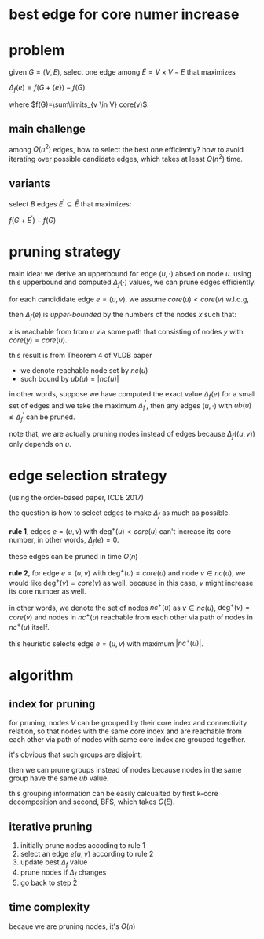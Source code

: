 # best edge for core numer increase

# problem

given $`G=(V, E)`$, select one edge among $`\hat{E}=V \times V - E`$ that maximizes 

$`\Delta_f(e) = f(G+\{e\}) - f(G)`$

where $`f(G)=\sum\limits_{v \in V} core(v)`$. 

## main challenge

among $`O(n^2)`$ edges, how to select the best one efficiently? how to avoid iterating over possible candidate edges, which takes at least $`O(n^2)`$ time. 

## variants

select $`B`$ edges $`E^{'} \subseteq \hat{E}`$ that maximizes:

$`f(G+E^{'}) - f(G)`$

# pruning strategy

main idea: we derive an upperbound for edge $`(u, \cdot)`$ absed on node $`u`$. 
using this upperbound and computed $`\Delta_f(\cdot)`$ values, we can prune edges efficiently. 

for each candididate edge $`e=(u, v)`$, we assume $`core(u) < core(v)`$ w.l.o.g, 

then $`\Delta_f(e)`$ is *upper-bounded* by the numbers of the nodes $`x`$ such that: 

$`x`$ is reachable from from $`u`$ via some path that consisting of nodes $`y`$ with $`core(y) = core(u)`$.

this result is from Theorem 4 of VLDB paper

- we denote reachable node set by $`nc(u)`$
- such bound by $`ub(u)=|nc(u)|`$


in other words, suppose we have computed the exact value $`\Delta_f(e)`$ for a small set of edges and we take the maximum $`\Delta_f^{'}`$, then any edges $`(u, \cdot)`$ with $`ub(u) \le \Delta_f^{'}`$ can be pruned.

note that, we are actually pruning nodes instead of edges because $`\Delta_f((u, v))`$ only depends on $`u`$.

# edge selection strategy

(using the order-based paper, ICDE 2017)

the question is how to select edges to make $`\Delta_f`$ as much as possible. 

**rule 1**, edges $`e=(u, v)`$ with $`\deg^{+}(u) < core(u)`$ can't increase its core number, in other words, $`\Delta_f(e)=0`$. 

these edges can be pruned in time $`O(n)`$


**rule 2**, for edge $`e=(u, v)`$ with $`\deg^{+}(u) = core(u)`$ and node $`v \in nc(u)`$, we would like $`\deg^{+}(v)=core(v)`$ as well, because in this case, $`v`$ might increase its core number as well. 

in other words, we denote the set of nodes $`nc^{+}(u)`$ as $`v \in nc(u)`$, $`\deg^{+}(v) = core(v)`$ and nodes in $`nc^{+}(u)`$ reachable from each other via path of nodes in $`nc^{+}(u)`$ itself. 

this heuristic selects edge $`e=(u, v)`$ with maximum $`|nc^{+}(u)|`$.



# algorithm

## index for pruning

for pruning, nodes $`V`$ can be grouped by their core index and connectivity relation, so that nodes with the same core index and are reachable from each other via path of nodes with same core index are grouped together. 

it's obvious that such groups are disjoint. 

then we can prune groups instead of nodes because nodes in the same group have the same $`ub`$ value. 

this grouping information can be easily calcualted by first k-core decomposition and second, BFS, which takes $`O(E)`$. 

## iterative pruning

1. initially prune nodes accoding to rule 1
2. select an edge $`e(u, v)`$ according to rule 2
3. update best $`\Delta_f`$ value
4. prune nodes if $`\Delta_f`$ changes
5. go back to step 2

## time complexity

becaue we are pruning nodes, it's $`O(n)`$ 